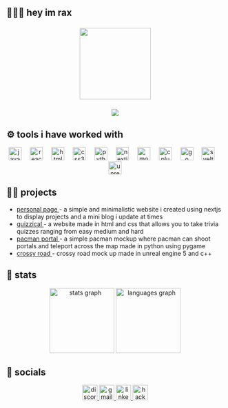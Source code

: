 <h2 align="left">👩🏽‍💻 hey im rax </h2>

###

<div align="center">
  <img height="165" src="https://media.giphy.com/media/v1.Y2lkPTc5MGI3NjExaXUyM2p5aGNwejdqNmMyZzlxMDRsbGVybmlldnczdm13aDN5Nzk0ZCZlcD12MV9pbnRlcm5hbF9naWZfYnlfaWQmY3Q9Zw/QP8pvfno8ci47xsKWN/giphy.gif"  />
</div>

###

<div align="center">
  <img src="https://komarev.com/ghpvc/?username=marsxnow&color=blueviolet&style=for-the-badge"/>
</div>
 

###

<h2>⚙️ tools i have worked with </h2>

<div align="center">
  <img src="https://skillicons.dev/icons?i=js" height="30" alt="javascript logo"  />
  <img width="12" />
  <img src="https://skillicons.dev/icons?i=react" height="30" alt="react logo"  />
  <img width="12" />
  <img src="https://skillicons.dev/icons?i=html" height="30" alt="html5 logo"  />
  <img width="12" />
  <img src="https://skillicons.dev/icons?i=css" height="30" alt="css3 logo"  />
  <img width="12" />
  <img src="https://skillicons.dev/icons?i=py" height="30" alt="python logo"  />
  <img width="12" />
  <img src="https://skillicons.dev/icons?i=nextjs" height="30" alt="nextjs logo"  />
  <img width="12" />
  <img src="https://skillicons.dev/icons?i=mongodb" height="30" alt="mongodb logo"  />
  <img width="12" />
  <img src="https://skillicons.dev/icons?i=cpp" height="30" alt="cplusplus logo"  />
  <img width="12" />
  <img src="https://skillicons.dev/icons?i=go" height="30" alt="go logo"  />
  <img width="12" />
  <img src="https://skillicons.dev/icons?i=svelte" height="30" alt="svelte logo"  />
  <img width="12" />
  <img src="https://skillicons.dev/icons?i=unreal" height="30" alt="unrealengine logo"  />
</div>

###

<h2>🐱‍💻 projects </h2>
<div align="left">
  <ul>
    <li>
      <a href="https://raxel-ortiz.vercel.app/" target="_blank">
        personal page
      </a> - a simple and minimalistic website i created using nextjs to display projects and a mini blog i update at times 
    </li>
    <li>
      <a href="https://marsxnow.github.io/349P1/" target="_blank">
        quizzical  
      </a> - a website made in html and css that allows you to take trivia quizzes ranging from easy medium and hard
    </li>
    <li>
      <a href="https://github.com/marsxnow/Pac-Man-With-Portals" target="_blank">
        pacman portal
      </a> - a simple pacman mockup where pacman can shoot portals and teleport across the map made in python using pygame 
    </li>
    <li>
      <a href="https://github.com/marsxnow/CrossyRoad" target="_blank">
        crossy road
      </a> - crossy road mock up made in unreal engine 5 and c++
    </li>
  </ul>
</div>

###

<h2>📓 stats </h2>

<div align="center">
  <img src="https://github-readme-stats.vercel.app/api?username=marsxnow&hide_title=false&hide_rank=false&show_icons=true&include_all_commits=true&count_private=true&disable_animations=false&theme=dracula&locale=en&hide_border=false" height="150" alt="stats graph"  />
  <img src="https://github-readme-stats.vercel.app/api/top-langs?username=marsxnow&locale=en&hide_title=false&layout=compact&card_width=320&langs_count=5&theme=dracula&hide_border=false" height="150" alt="languages graph"  />
</div>

###

<h2>📲 socials  </h2>
<div align="center">
  <a href="https://discord.com/users/clickxnow" target="_blank">
    <img src="https://img.shields.io/static/v1?message=Discord&logo=discord&label=&color=7289DA&logoColor=white&labelColor=&style=for-the-badge" height="35" alt="discord logo"  />
  </a>
  <a href="raxelportiz@gmail.com" target="_blank">
    <img src="https://img.shields.io/static/v1?message=Gmail&logo=gmail&label=&color=D14836&logoColor=white&labelColor=&style=for-the-badge" height="35" alt="gmail logo"  />
  </a>
  <a href="https://www.linkedin.com/in/raxel-ortiz-1958b526b/" target="_blank">
    <img src="https://img.shields.io/static/v1?message=LinkedIn&logo=linkedin&label=&color=0077B5&logoColor=white&labelColor=&style=for-the-badge" height="35" alt="linkedin logo"  />
  </a>
  <a href="https://www.hackerrank.com/profile/raxelortiz7" target="_blank">
    <img src="https://img.shields.io/static/v1?message=HackerRank&logo=hackerrank&label=&color=2EC866&logoColor=white&labelColor=&style=for-the-badge" height="35" alt="hackerrank logo"  />
  </a>
</div>


